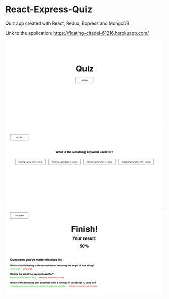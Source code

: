 # React-Express-Quiz
Quiz app created with React, Redux, Express and MongoDB.

Link to the application: https://floating-citadel-61216.herokuapp.com/

![Alt text](client/screenshots/1.png?raw=true)
![Alt text](client/screenshots/2.png?raw=true)
![Alt text](client/screenshots/3.png?raw=true)
